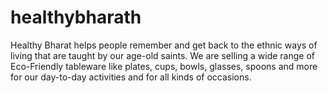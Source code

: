 # healthybharath
Healthy Bharat helps people remember and get back to the ethnic ways of living that are taught by our age-old saints. We are selling a wide range of Eco-Friendly tableware like plates, cups, bowls, glasses, spoons and more for our day-to-day activities and for all kinds of occasions.
